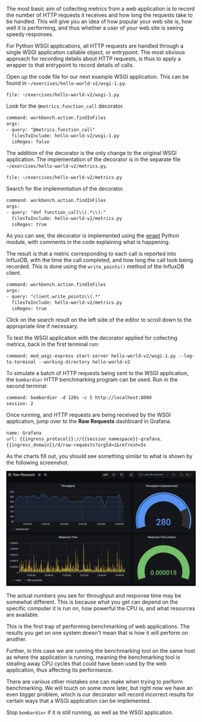 The most basic aim of collecting metrics from a web application is to record the number of HTTP requests it receives and how long the requests take to be handled. This will give you an idea of how popular your web site is, how well it is performing, and thus whether a user of your web site is seeing speedy responses.

For Python WSGI applications, all HTTP requests are handled through a single WSGI application callable object, or entrypoint. The most obvious approach for recording details about HTTP requests, is thus to apply a wrapper to that entrypoint to record details of calls.

Open up the code file for our next example WSGI application. This can be found in `~/exercises/hello-world-v2/wsgi-1.py`.

```editor:open-file
file: ~/exercises/hello-world-v2/wsgi-1.py
```

Look for the `@metrics.function_call` decorator.

```editor:execute-command
command: workbench.action.findInFiles
args:
- query: "@metrics.function_call"
  filesToInclude: hello-world-v2/wsgi-1.py
  isRegex: false
```

The addition of the decorator is the only change to the original WSGI application. The implementation of the decorator is in the separate file `~/exercises/hello-world-v2/metrics.py`.

```editor:open-file
file: ~/exercises/hello-world-v2/metrics.py
```

Search for the implementation of the decorator.

```editor:execute-command
command: workbench.action.findInFiles
args:
- query: "def function_call\\(.*\\):"
  filesToInclude: hello-world-v2/metrics.py
  isRegex: true
```

As you can see, the decorator is implemented using the [wrapt](https://wrapt.readthedocs.io/) Python module, with comments in the code explaining what is happening.

The result is that a metric corresponding to each call is reported into InfluxDB, with the time the call completed, and how long the call took being recorded. This is done using the `write_points()` method of the InfluxDB client.

```editor:execute-command
command: workbench.action.findInFiles
args:
- query: "client.write_points\\(.*"
  filesToInclude: hello-world-v2/metrics.py
  isRegex: true
```

Click on the search result on the left side of the editor to scroll down to the appropriate line if necessary.

To test the WSGI application with the decorator applied for collecting metrics, back in the first terminal run:

```terminal:execute
command: mod_wsgi-express start-server hello-world-v2/wsgi-1.py --log-to-terminal --working-directory hello-world-v2
```

To simulate a batch of HTTP requests being sent to the WSGI application, the `bombardier` HTTP benchmarking program can be used. Run in the second terminal:

```terminal:execute
command: bombardier -d 120s -c 5 http://localhost:8000
session: 2
```

Once running, and HTTP requests are being received by the WSGI application, jump over to the **Raw Requests** dashboard in Grafana.

```dashboard:reload-dashboard
name: Grafana
url: {{ingress_protocol}}://{{session_namespace}}-grafana.{{ingress_domain}}/d/raw-requests?orgId=1&refresh=5s
```

As the charts fill out, you should see something similar to what is shown by the following screenshot.

![](hello-world-v2-1-raw-requests.png)

The actual numbers you see for throughput and response time may be somewhat different. This is because what you get can depend on the specific computer it is run on, how powerful the CPU is, and what resources are available.

This is the first trap of performing benchmarking of web applications. The results you get on one system doesn't mean that is how it will perform on another.

Further, in this case we are running the benchmarking tool on the same host as where the application is running, meaning the benchmarking tool is stealing away CPU cycles that could have been used by the web application, thus affecting its performance.

There are various other mistakes one can make when trying to perform benchmarking. We will touch on some more later, but right now we have an even bigger problem, which is our decorator will record incorrect results for certain ways that a WSGI application can be implemented.

Stop `bombardier` if it is still running, as well as the WSGI application.

```terminal:interrupt-all
```
